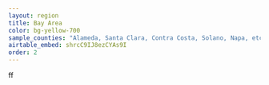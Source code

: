 ```yaml
---
layout: region
title: Bay Area
color: bg-yellow-700
sample_counties: "Alameda, Santa Clara, Contra Costa, Solano, Napa, etc"
airtable_embed: shrcC9IJ8ezCYAs9I
order: 2
---
```


ff